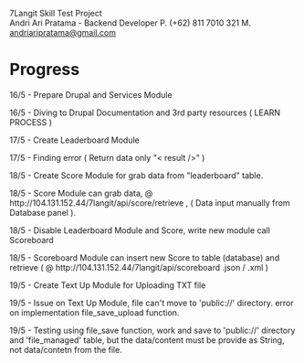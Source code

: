 7Langit Skill Test Project
<br>
Andri Ari Pratama - Backend Developer
P. (+62) 811 7010 321
M. andriaripratama@gmail.com

Progress
========
<p>16/5 - Prepare Drupal and Services Module</p>
<p>16/5 - Diving to Drupal Documentation and 3rd party resources ( LEARN PROCESS )</p>
<p>17/5 - Create Leaderboard Module</p>
<p>17/5 - Finding error ( Return data only "< result />" )</p>
<p>18/5 - Create Score Module for grab data from "leaderboard" table.</p>
<p>18/5 - Score Module can grab data, @ http://104.131.152.44/7langit/api/score/retrieve , ( Data input manually from Database panel ).</p>
<p>18/5 - Disable Leaderboard Module and Score, write new module call Scoreboard </p>
<p>18/5 - Scoreboard Module can insert new Score to table (database) and retrieve ( @ http://104.131.152.44/7langit/api/scoreboard .json / .xml )</p>
<p>19/5 - Create Text Up Module for Uploading TXT file</p>
<p>19/5 - Issue on Text Up Module, file can't move to 'public://' directory. error on implementation file_save_upload function.</p>
<p>19/5 - Testing using file_save function, work and save to 'public://' directory and 'file_managed' table, but the data/content must be provide as String, not data/contetn from the file.</p>